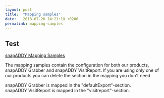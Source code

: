 ```yaml
---
layout: post
title:  "Mapping samples"
date:   2018-07-20 14:21:18 +0200
permalink: mapping-samples
---
```



## Test
[snapADDY Mapping Samples](https://github.com/snapADDY/snapaddy-mapping-samples/tree/master)

The mapping samples contain the configuration for both our products, snapADDY Grabber and snapADDY VisitReport.
If you are using only one of our products you can delete the section in the mapping you don't need.

snapADDY Grabber is mapped in the "defaultExport"-section.  
snapADDY VisitReport is mapped in the "visitreport"-section.

